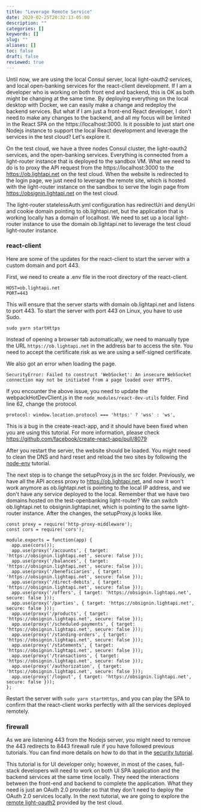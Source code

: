 ```yaml
---
title: "Leverage Remote Service"
date: 2020-02-25T20:32:13-05:00
description: ""
categories: []
keywords: []
slug: ""
aliases: []
toc: false
draft: false
reviewed: true
---
```


Until now, we are using the local Consul server, local light-oauth2 services, and local open-banking services for the react-client development. If I am a developer who is working on both front end and backend, this is OK as both might be changing at the same time. By deploying everything on the local desktop with Docker, we can easily make a change and redeploy the backend services. But what if I am just a front-end React developer, I don't need to make any changes to the backend, and all my focus will be limited in the React SPA on the https://localhost:3000. Is it possible to just start one Nodejs instance to support the local React development and leverage the services in the test cloud? Let's explore it. 

On the test cloud, we have a three nodes Consul cluster, the light-oauth2 services, and the open-banking services. Everything is connected from a light-router instance that is deployed to the sandbox VM. What we need to do is to proxy the API request from the https://localhost:3000 to the https://ob.lightapi.net on the test cloud. When the website is redirected to the login page, we just need to leverage the remote site, which is hosted with the light-router instance on the sandbox to serve the login page from https://obsignin.lightapi.net on the test cloud.

The light-router statelessAuth.yml configuration has redirectUri and denyUri and cookie domain pointing to ob.lightapi.net, but the application that is working locally has a domain of localhost. We need to set up a local light-router instance to use the domain ob.lightapi.net to leverage the test cloud light-router instance.

### react-client

Here are some of the updates for the react-client to start the server with a custom domain and port 443. 

First, we need to create a .env file in the root directory of the react-client. 

```
HOST=ob.lightapi.net
PORT=443
```

This will ensure that the server starts with domain ob.lightapi.net and listens to port 443. To start the server with port 443 on Linux, you have to use Sudo. 


```
sudo yarn startHttps
```

Instead of opening a browser tab automatically, we need to manually type the URL `https://ob.lightapi.net` in the address bar to access the site. You need to accept the certificate risk as we are using a self-signed certificate. 

We also got an error when loading the page. 

```
SecurityError: Failed to construct 'WebSocket': An insecure WebSocket connection may not be initiated from a page loaded over HTTPS.
```

If you encounter the above issue, you need to update the webpackHotDevClient.js in the `node_modules/react-dev-utils` folder. Find line 62, change the protocol. 

```
protocol: window.location.protocol === 'https:' ? 'wss' : 'ws',
```

This is a bug in the create-react-app, and it should have been fixed when you are using this tutorial. For more information, please check https://github.com/facebook/create-react-app/pull/8079

After you restart the server, the website should be loaded. You might need to clean the DNS and hard reset and reload the two sites by following the [node-env](/tutorial/open-banking/client/node_env/) tutorial.

The next step is to change the setupProxy.js in the src folder. Previously, we have all the API access proxy to https://ob.lightapi.net, and now it won't work anymore as ob.lightapi.net is pointing to the local IP address, and we don't have any service deployed to the local. Remember that we have two domains hosted on the test-openbanking light-router? We can switch ob.lightapi.net to obsignin.lightapi.net, which is pointing to the same light-router instance. After the changes, the setupProxy.js looks like. 

```
const proxy = require('http-proxy-middleware');
const cors = require('cors');

module.exports = function(app) {
  app.use(cors());
  app.use(proxy('/accounts', { target: 'https://obsignin.lightapi.net', secure: false }));
  app.use(proxy('/balances', { target: 'https://obsignin.lightapi.net', secure: false }));
  app.use(proxy('/beneficiaries', { target: 'https://obsignin.lightapi.net', secure: false }));
  app.use(proxy('/direct-debits', { target: 'https://obsignin.lightapi.net', secure: false }));
  app.use(proxy('/offers', { target: 'https://obsignin.lightapi.net', secure: false }));
  app.use(proxy('/parties', { target: 'https://obsignin.lightapi.net', secure: false }));
  app.use(proxy('/products', { target: 'https://obsignin.lightapi.net', secure: false }));
  app.use(proxy('/scheduled-payments', { target: 'https://obsignin.lightapi.net', secure: false }));
  app.use(proxy('/standing-orders', { target: 'https://obsignin.lightapi.net', secure: false }));
  app.use(proxy('/statements', { target: 'https://obsignin.lightapi.net', secure: false }));
  app.use(proxy('/transactions', { target: 'https://obsignin.lightapi.net', secure: false }));
  app.use(proxy('/authorization', { target: 'https://obsignin.lightapi.net', secure: false }));
  app.use(proxy('/logout', { target: 'https://obsignin.lightapi.net', secure: false }));
};

```

Restart the server with `sudo yarn startHttps`, and you can play the SPA to confirm that the react-client works perfectly with all the services deployed remotely. 

### firewall 

As we are listening 443 from the Nodejs server, you might need to remove the 443 redirects to 8443 firewall rule if you have followed previous tutorials. You can find more details on how to do that in the [security tutorial](/tutorial/security/port443/). 


This tutorial is for UI developer only; however, in most of the cases, full-stack developers will need to work on both UI SPA application and the backend services at the same time locally. They need the interactions between the front-end and backend to complete the application. What they need is just an OAuth 2.0 provider so that they don't need to deploy the OAuth 2.0 services locally. In the next tutorial, we are going to explore the [remote light-oauth2](/tutorial/open-banking/client/remote-oauth/) provided by the test cloud. 

